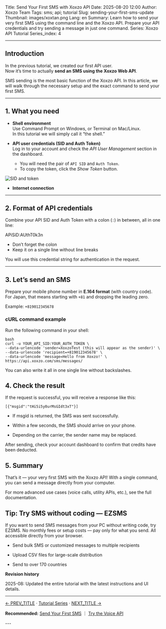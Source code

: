 Title: Send Your First SMS with Xoxzo API
Date: 2025-08-20 12:00
Author: Xoxzo Team
Tags: sms; api; tutorial
Slug: sending-your-first-sms-update
Thumbnail: images/xoxtan.png
Lang: en
Summary: Learn how to send your very first SMS using the command line and the Xoxzo API. Prepare your API credentials and try sending a message in just one command.
Series: Xoxzo API Tutorial
Series_index: 4

---


## Introduction

In the previous tutorial, we created our first API user.  
Now it’s time to actually **send an SMS using the Xoxzo Web API**.  

SMS sending is the most basic function of the Xoxzo API. In this article, we will walk through the necessary setup and the exact command to send your first SMS.

---

## 1. What you need

- **Shell environment**  
  Use Command Prompt on Windows, or Terminal on Mac/Linux.  
  In this tutorial we will simply call it “the shell.”

- **API user credentials (SID and Auth Token)**  
  Log in to your account and check the *API User Management* section in the dashboard.  
  - You will need the pair of `API SID` and `Auth Token`.  
  - To copy the token, click the *Show Token* button.  

![SID and token](/images/Tutorial/send-sms/sidtoken-en.jpg)

- **Internet connection**

---

## 2. Format of API credentials

Combine your API SID and Auth Token with a colon (`:`) in between, all in one line:

APiSiD:AUthT0k3n

- Don’t forget the colon  
- Keep it on a single line without line breaks  

You will use this credential string for authentication in the request.

---

## 3. Let’s send an SMS

Prepare your mobile phone number in **E.164 format** (with country code).  
For Japan, that means starting with `+81` and dropping the leading zero.

Example: `+819012345678`

### cURL command example
Run the following command in your shell:

```
bash
curl -u YOUR_API_SID:YOUR_AUTH_TOKEN \
--data-urlencode 'sender=XoxzoTest (this will appear as the sender)' \
--data-urlencode 'recipient=+819012345678' \
--data-urlencode 'message=Hello from Xoxzo!' \
https://api.xoxzo.com/sms/messages/
```

You can also write it all in one single line without backslashes.

## 4. Check the result
If the request is successful, you will receive a response like this:
```
[{"msgid":"tHi5i5y0urMsGIdt3xT"}]
```

- If msgid is returned, the SMS was sent successfully.

- Within a few seconds, the SMS should arrive on your phone.

- Depending on the carrier, the sender name may be replaced.

After sending, check your account dashboard to confirm that credits have been deducted.

## 5. Summary
That’s it — your very first SMS with the Xoxzo API!
With a single command, you can send a message directly from your computer.

For more advanced use cases (voice calls, utility APIs, etc.), see the full documentation.

## Tip: Try SMS without coding — EZSMS
If you want to send SMS messages from your PC without writing code, try EZSMS.
No monthly fees or setup costs — pay only for what you send. All accessible directly from your browser.

- Send bulk SMS or customized messages to multiple recipients

- Upload CSV files for large-scale distribution

- Send to over 170 countries

**Revision history**

2025-08: Updated the entire tutorial with the latest instructions and UI details.

---
<div class="tutorial-footer"> <p><a href="/prev-url">← PREV_TITLE</a> · <a href="/tutorial-index-en.html">Tutorial Series</a> · <a href="/next-url">NEXT_TITLE →</a></p> <p><strong>Recommended:</strong> <a href="/send-your-first-sms">Send Your First SMS</a> ｜ <a href="/try-voice-api">Try the Voice API</a></p> </div> 
--- 